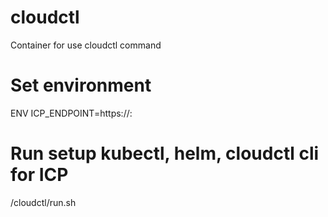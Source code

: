 # cloudctl
Container for use cloudctl command

# Set environment
ENV ICP_ENDPOINT=https://<IP ICP MASTER>:<PORT ICP Console>

# Run setup kubectl, helm, cloudctl cli for ICP
/cloudctl/run.sh